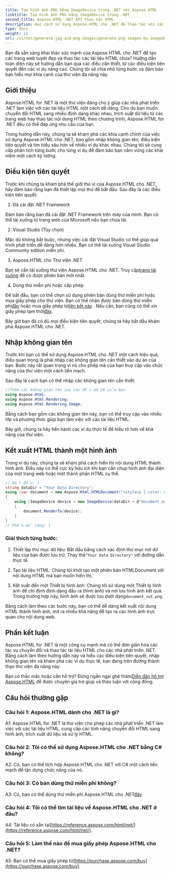 ```yaml
---
title: Tạo hình ảnh PNG bằng ImageDevice trong .NET với Aspose.HTML
linktitle: Tạo hình ảnh PNG bằng ImageDevice trong .NET
second_title: Aspose.HTML .NET API thao tác HTML
description: Học cách sử dụng Aspose.HTML cho .NET để thao tác với các tài liệu HTML, chuyển đổi HTML thành hình ảnh và nhiều hơn nữa. Hướng dẫn từng bước có Câu hỏi thường gặp.
type: docs
weight: 11
url: /vi/net/generate-jpg-and-png-images/generate-png-images-by-imagedevice/
---
```


Bạn đã sẵn sàng khai thác sức mạnh của Aspose.HTML cho .NET để tạo các trang web tuyệt đẹp và thao tác các tài liệu HTML chưa? Hướng dẫn toàn diện này sẽ hướng dẫn bạn qua các điều cần thiết, từ các điều kiện tiên quyết đến các ví dụ nâng cao. Chúng tôi sẽ chia nhỏ từng bước và đảm bảo bạn hiểu mọi khía cạnh của thư viện đa năng này.

## Giới thiệu

Aspose.HTML for .NET là một thư viện đáng chú ý giúp các nhà phát triển .NET làm việc với các tài liệu HTML một cách dễ dàng. Cho dù bạn muốn chuyển đổi HTML sang nhiều định dạng khác nhau, trích xuất dữ liệu từ các trang web hay thao tác nội dung HTML theo chương trình, Aspose.HTML for .NET đều có thể đáp ứng nhu cầu của bạn.

Trong hướng dẫn này, chúng ta sẽ khám phá các khía cạnh chính của việc sử dụng Aspose.HTML cho .NET, bao gồm nhập không gian tên, điều kiện tiên quyết và tìm hiểu sâu hơn về nhiều ví dụ khác nhau. Chúng tôi sẽ cung cấp phân tích từng bước cho từng ví dụ để đảm bảo bạn nắm vững các khái niệm một cách kỹ lưỡng.

## Điều kiện tiên quyết

Trước khi chúng ta khám phá thế giới thú vị của Aspose.HTML cho .NET, hãy đảm bảo rằng bạn đã thiết lập mọi thứ để bắt đầu. Sau đây là các điều kiện tiên quyết:

1. Đã cài đặt .NET Framework

Đảm bảo rằng bạn đã cài đặt .NET Framework trên máy của mình. Bạn có thể tải xuống từ trang web của Microsoft nếu bạn chưa tải.

2. Visual Studio (Tùy chọn)

Mặc dù không bắt buộc, nhưng việc cài đặt Visual Studio có thể giúp quá trình phát triển dễ dàng hơn nhiều. Bạn có thể tải xuống Visual Studio Community edition miễn phí.

3. Aspose.HTML cho Thư viện .NET

 Bạn sẽ cần tải xuống thư viện Aspose.HTML cho .NET. Truy cập[trang tải xuống](https://releases.aspose.com/html/net/) để có được phiên bản mới nhất.

4. Dùng thử miễn phí hoặc cấp phép

 Để bắt đầu, bạn có thể chọn sử dụng phiên bản dùng thử miễn phí hoặc mua giấy phép cho thư viện. Bạn có thể nhận được bản dùng thử miễn phí[đây](https://releases.aspose.com/) hoặc mua giấy phép từ[liên kết này](https://purchase.aspose.com/buy) . Nếu cần, bạn cũng có thể xin giấy phép tạm thời[đây](https://purchase.aspose.com/temporary-license/).

Bây giờ bạn đã có đủ mọi điều kiện tiên quyết, chúng ta hãy bắt đầu khám phá Aspose.HTML cho .NET.

## Nhập không gian tên

Trước khi bạn có thể sử dụng Aspose.HTML cho .NET một cách hiệu quả, điều quan trọng là phải nhập các không gian tên cần thiết vào dự án của bạn. Bước này rất quan trọng vì nó cho phép mã của bạn truy cập vào chức năng của thư viện một cách liền mạch.

Sau đây là cách bạn có thể nhập các không gian tên cần thiết:

```csharp
//Thêm các không gian tên sau vào đầu mã C# của bạn
using Aspose.Html;
using Aspose.Html.Rendering;
using Aspose.Html.Rendering.Image;
```

Bằng cách bao gồm các không gian tên này, bạn có thể truy cập vào nhiều lớp và phương thức giúp bạn làm việc với các tài liệu HTML.

Bây giờ, chúng ta hãy tiến hành các ví dụ thực tế để hiểu rõ hơn về khả năng của thư viện.

## Kết xuất HTML thành một hình ảnh

Trong ví dụ này, chúng ta sẽ khám phá cách hiển thị nội dung HTML thành hình ảnh. Điều này có thể cực kỳ hữu ích khi bạn cần chụp hình ảnh đại diện của một trang web hoặc một thành phần HTML cụ thể.

```csharp
// Bắt đầu: 1
string dataDir = "Your Data Directory";
using (var document = new Aspose.Html.HTMLDocument("<style>p { color: green; }</style><p>my first paragraph</p>", @"c:\work\"))
{
    using (ImageDevice device = new ImageDevice(dataDir + @"document_out.png"))
    {
        document.RenderTo(device);
    }
}
// Phần mở rộng: 1
```

### Giải thích từng bước:

1.  Thiết lập thư mục dữ liệu: Bắt đầu bằng cách xác định thư mục nơi dữ liệu của bạn được lưu trữ. Thay thế`"Your Data Directory"` với đường dẫn thực tế.

2. Tạo tài liệu HTML: Chúng tôi khởi tạo một phiên bản HTMLDocument với nội dung HTML mà bạn muốn hiển thị.

3.  Kết xuất đến một Thiết bị hình ảnh: Chúng tôi sử dụng một Thiết bị hình ảnh để chỉ định định dạng đầu ra (hình ảnh) và nơi lưu hình ảnh kết quả. Trong trường hợp này, hình ảnh sẽ được lưu dưới dạng`document_out.png`.

Bằng cách làm theo các bước này, bạn có thể dễ dàng kết xuất nội dung HTML thành hình ảnh, mở ra nhiều khả năng để tạo ra các hình ảnh trực quan cho nội dung web.

## Phần kết luận

Aspose.HTML for .NET là một công cụ mạnh mẽ có thể đơn giản hóa các tác vụ chuyển đổi và thao tác tài liệu HTML cho các nhà phát triển .NET. Bằng cách làm theo hướng dẫn này và hiểu các điều kiện tiên quyết, nhập không gian tên và khám phá các ví dụ thực tế, bạn đang trên đường thành thạo thư viện đa năng này.

 Bạn có thắc mắc hoặc cần hỗ trợ? Đừng ngần ngại ghé thăm[Diễn đàn hỗ trợ Aspose.HTML](https://forum.aspose.com/) để được chuyên gia trợ giúp và thảo luận với cộng đồng.

## Câu hỏi thường gặp

### Câu hỏi 1: Aspose.HTML dành cho .NET là gì?

A1: Aspose.HTML for .NET là thư viện cho phép các nhà phát triển .NET làm việc với các tài liệu HTML, cung cấp các tính năng chuyển đổi HTML sang hình ảnh, trích xuất dữ liệu và xử lý HTML.

### Câu hỏi 2: Tôi có thể sử dụng Aspose.HTML cho .NET bằng C# không?

A2: Có, bạn có thể tích hợp Aspose.HTML cho .NET với C# một cách liền mạch để tận dụng chức năng của nó.

### Câu hỏi 3: Có bản dùng thử miễn phí không?

A3: Có, bạn có thể dùng thử miễn phí Aspose.HTML cho .NET[đây](https://releases.aspose.com/).

### Câu hỏi 4: Tôi có thể tìm tài liệu về Aspose.HTML cho .NET ở đâu?

 A4: Tài liệu có sẵn tại[https://reference.aspose.com/html/net/](https://reference.aspose.com/html/net/).

### Câu hỏi 5: Làm thế nào để mua giấy phép Aspose.HTML cho .NET?

 A5: Bạn có thể mua giấy phép từ[https://purchase.aspose.com/buy](https://purchase.aspose.com/buy).